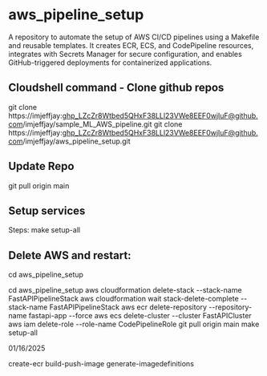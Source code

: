 # aws_pipeline_setup
A repository to automate the setup of AWS CI/CD pipelines using a Makefile and reusable templates. It creates ECR, ECS, and CodePipeline resources, integrates with Secrets Manager for secure configuration, and enables GitHub-triggered deployments for containerized applications.

## Cloudshell command - Clone github repos
git clone https://imjeffjay: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@github.com/imjeffjay/sample_ML_AWS_pipeline.git
git clone https://imjeffjay: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@github.com/imjeffjay/aws_pipeline_setup.git

## Update Repo
git pull origin main

## Setup services

Steps:
make setup-all


## Delete AWS and restart:

cd aws_pipeline_setup

cd aws_pipeline_setup
aws cloudformation delete-stack --stack-name FastAPIPipelineStack
aws cloudformation wait stack-delete-complete --stack-name FastAPIPipelineStack
aws ecr delete-repository --repository-name fastapi-app --force
aws ecs delete-cluster --cluster FastAPICluster
aws iam delete-role --role-name CodePipelineRole
git pull origin main
make setup-all

01/16/2025

create-ecr
build-push-image
generate-imagedefinitions